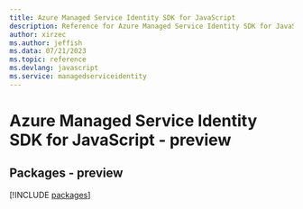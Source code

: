 ```yaml
---
title: Azure Managed Service Identity SDK for JavaScript
description: Reference for Azure Managed Service Identity SDK for JavaScript
author: xirzec
ms.author: jeffish
ms.data: 07/21/2023
ms.topic: reference
ms.devlang: javascript
ms.service: managedserviceidentity
---
```

# Azure Managed Service Identity SDK for JavaScript - preview
## Packages - preview
[!INCLUDE [packages](managed-service-identity-index.md)]